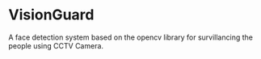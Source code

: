# VisionGuard
A face detection system based on the opencv library for survillancing the people using CCTV Camera.
